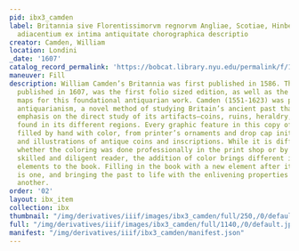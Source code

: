 ```yaml
---
pid: ibx3_camden
label: Britannia sive Florentissimorvm regnorvm Angliae, Scotiae, Hinberniae, et insularum
  adiacentium ex intima antiquitate chorographica descriptio
creator: Camden, William
location: Londini
_date: '1607'
catalog_record_permalink: 'https://bobcat.library.nyu.edu/permalink/f/1c17uag/nyu_aleph003271029'
maneuver: Fill
description: William Camden’s Britannia was first published in 1586. The 6th edition,
  published in 1607, was the first folio sized edition, as well as the first to include
  maps for this foundational antiquarian work. Camden (1551-1623) was pivotal in developing
  antiquarianism, a novel method of studying Britain’s ancient past that placed an
  emphasis on the direct study of its artifacts—coins, ruins, heraldry, inscriptions—as
  found in its different regions. Every graphic feature in this copy of the book was
  filled by hand with color, from printer’s ornaments and drop cap initials to maps
  and illustrations of antique coins and inscriptions. While it is difficult to determine
  whether the coloring was done professionally in the print shop or by an extremely
  skilled and diligent reader, the addition of color brings different interactive
  elements to the book. Filling in the book with a new element after its printing
  is one, and bringing the past to life with the enlivening properties of color is
  another.
order: '02'
layout: ibx_item
collection: ibx
thumbnail: "/img/derivatives/iiif/images/ibx3_camden/full/250,/0/default.jpg"
full: "/img/derivatives/iiif/images/ibx3_camden/full/1140,/0/default.jpg"
manifest: "/img/derivatives/iiif/ibx3_camden/manifest.json"
---
```

